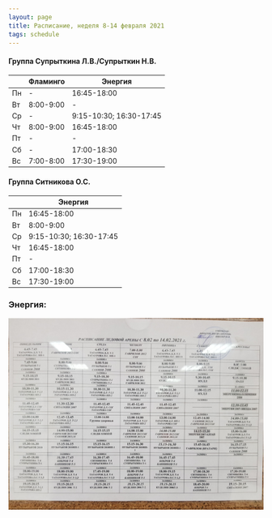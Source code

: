 ```yaml
---
layout: page
title: Расписание, неделя 8-14 февраля 2021
tags: schedule
---
```


#### Группа Супрыткина Л.В./Супрыткин Н.В.

|        | Фламинго                       			| Энергия                   |
|--------|--------------------------------------|-------------------------------|
| Пн     | -                             				|  16:45-18:00          |
| Вт     | 8:00-9:00                     				|  -				    |
| Ср     |  -                            				|  9:15-10:30; 16:30-17:45          |
| Чт     | 8:00-9:00                     				|  16:45-18:00          |
| Пт     |           -                    			    |   -                   |
| Сб     |            -                   			    |  17:00-18:30          |
| Вс     | 7:00-8:00                     				|  17:30-19:00          |

#### Группа Ситникова О.С.

|        | Энергия        				|
|--------|------------------------|
| Пн     | 16:45-18:00    				|
| Вт     | 8:00-9:00      				|
| Ср     | 9:15-10:30; 16:30-17:45    				|
| Чт     | 16:45-18:00    				|
| Пт     |  -             				|
| Сб     | 17:00-18:30    				|
| Вс     | 17:30-19:00    				|

### Энергия:
![фото расписания](/sources/schedule/20210207_113639.jpg)

